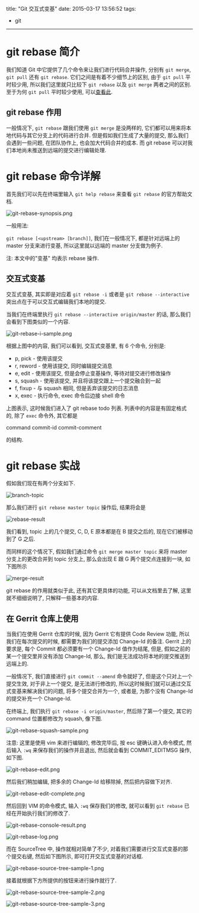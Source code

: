 title: "Git 交互式变基"
date: 2015-03-17 13:56:52
tags: 
- git
---

# git rebase 简介

我们知道 Git 中它提供了几个命令来让我们进行代码合并操作, 分别有 `git merge`, `git pull` 还有 `git rebase`.
它们之间是有着不少细节上的区别, 由于 `git pull` 平时较少用, 所以我们这里就只比较下 `git rebase` 以及 `git merge` 两者之间的区别.
至于为何 `git pull` 平时较少使用, 可以[查看此](http://stackoverflow.com/questions/15316601/in-what-cases-could-git-pull-be-harmful).



## git rebase 作用

一般情况下, `git rebase` 跟我们使用 `git merge` 是没两样的, 它们都可以用来将本地代码与其它分支上的代码进行合并.
但是假如我们生成了大量的提交, 那么我们会遇到一些问题, 在团队协作上, 也会加大代码合并的成本. 而 git rebase 可以对我们本地尚未推送到远端的提交进行编辑处理.

# git rebase 命令详解

首先我们可以先在终端里输入 `git help rebase` 来查看 `git rebase` 的官方帮助文档.

![git-rebase-synopsis.png](http://7xirxu.com1.z0.glb.clouddn.com/2015/03/git-rebase-synopsis.png) 

一般用法:

`git rebase [<upstream> [branch]]`, 我们在一般情况下, 都是针对远端上的 master 分支来进行变基, 所以这里就以远端的 master 分支做为例子.

注: 本文中的"变基" 均表示 rebase 操作.

## 交互式变基

交互式变基, 其实即是对应着 `git rebase -i` 或者是 `git rebase --interactive`
突出点在于可以交互式编辑我们本地的提交.

当我们在终端里执行 `git rebase --interactive origin/master` 的话, 那么我们会看到下图类似的一个内容.

![git-rebase-i-sample.png](http://7xirxu.com1.z0.glb.clouddn.com/2015/03/git-rebase-i-sample.png)

根据上图中的内容, 我们可以看到, 交互式变基里, 有 6 个命令, 分别是:

 + p, pick - 使用该提交
 + r, reword - 使用该提交, 同时编辑提交消息
 + e, edit - 使用该提交, 但是会停止变基操作, 等待对提交进行修改操作
 + s, squash - 使用该提交, 并且将该提交跟上一个提交融合到一起
 + f, fixup - 与 squash 相同, 但是丢弃该提交的日志消息
 + x, exec - 执行命令, exec 命令后边接 shell 命令

上图表示, 这时候我们进入了 git rebase todo 列表.
列表中的内容是有固定格式的, 除了 `exec` 命令外, 其它都是

command commit-id commit-comment

的结构.

# git rebase 实战

假如我们现在有两个分支如下.

![branch-topic](http://7xirxu.com1.z0.glb.clouddn.com/2015/03/branch-topic.png)

那么我们进行 `git rebase master topic` 操作后, 结果将会是

![rebase-result](http://7xirxu.com1.z0.glb.clouddn.com/2015/03/rebase-result.png)

我们看到, topic 上的几个提交, C, D, E 原本都是在 B 提交之后的, 现在它们被移动到了 G 之后.

而同样的这个情况下, 假如我们通过命令 `git merge master topic` 来将 master 分支上的更改合并到 topic 分支上, 那么会出现 E 跟 G 两个提交点连接到一块, 如下图所示

![merge-result](http://7xirxu.com1.z0.glb.clouddn.com/2015/03/merge-result.png)

git rebase 的作用就类似于此, 还有其它更具体的功能, 可以从文档里去了解, 这里就不细细说明了, 只解释一些基本的内容.

## 在 Gerrit 仓库上使用

当我们在使用 Gerrit 仓库的时候, 因为 Gerrit 它有提供 Code Review 功能, 所以我们在每次提交的时候, 都需要为我们的提交添加 Change-Id 的备注.
Gerrit 上的要求是, 每个 Commit 都必须要有一个 Change-Id 值作为结尾, 但是, 假如之前的某一个提交里并没有添加 Change-Id, 那么, 我们是无法成功将本地的提交推送到远端上的.

一般情况下, 我们直接进行 `git commit --amend` 命令就好了, 但是这个只对上一个提交生效, 对于非上一个提交, 是无法进行修改的, 所以这时候我们就可以通过交互式变基来解决我们的问题, 将多个提交合并为一个, 或者是, 为那个没有 Change-Id 的提交补充一个 Change-Id.

在终端上, 我们执行 `git rebase -i origin/master`, 然后除了第一个提交, 其它的 command 位置都修改为 squash, 像下图.

![git-rebase-squash-sample.png](http://7xirxu.com1.z0.glb.clouddn.com/2015/03/git-rebase-squash-sample.png)

注意: 这里是使用 vim 来进行编辑的, 修改完毕后, 按 esc 键确认进入命令模式, 然后输入 `:wq` 来保存我们的操作并且退出, 然后就会看到 COMMIT_EDITMSG 操作, 如下图.

![git-rebase-edit.png](http://7xirxu.com1.z0.glb.clouddn.com/2015/03/git-rebase-edit.png) 

然后我们稍加编辑, 把多余的 Change-Id 给移除掉, 然后把内容做下对齐.

![git-rebase-edit-complete.png](http://7xirxu.com1.z0.glb.clouddn.com/2015/03/git-rebase-edit-complete.png) 

然后回到 VIM 的命令模式, 输入 `:wq` 保存我们的修改, 就可以看到 `git rebase` 已经在开始执行我们的修改了.

![git-rebase-console-result.png](http://7xirxu.com1.z0.glb.clouddn.com/2015/03/git-rebase-console-result.png) 

![git-rebase-log.png](http://7xirxu.com1.z0.glb.clouddn.com/2015/03/git-rebase-log.png) 

而在 SourceTree 中, 操作就相对简单了不少, 对着我们需要进行交互式变基的那个提交右键, 然后如下图所示, 即可打开交互式变基的对话框.

![git-rebase-source-tree-sample-1.png](http://7xirxu.com1.z0.glb.clouddn.com/2015/03/git-rebase-source-tree-sample-1.png) 

接着就根据下方所提供的按钮来进行操作就行了.

![git-rebase-source-tree-sample-2.png](http://7xirxu.com1.z0.glb.clouddn.com/2015/03/git-rebase-source-tree-sample-2.png) 

![git-rebase-source-tree-sample-3.png](http://7xirxu.com1.z0.glb.clouddn.com/2015/03/git-rebase-source-tree-sample-3.png)
